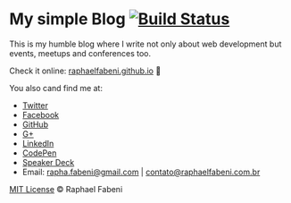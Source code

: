 # My simple Blog  [![Build Status](https://travis-ci.org/raphaelfabeni/raphaelfabeni.github.io.svg?branch=master)](https://travis-ci.org/raphaelfabeni/raphaelfabeni.github.io)

This is my humble blog where I write not only about web development but events, meetups and conferences too.

Check it online: [raphaelfabeni.github.io](http://raphaelfabeni.github.io) :metal:

You also cand find me at:
* [Twitter](https://twitter.com/raphaelfabeni)
* [Facebook](https://www.facebook.com/raphaelfabeni)
* [GitHub](https://github.com/raphaelfabeni)
* [G+](https://plus.google.com/u/0/+RaphaelFabeni/posts)
* [LinkedIn](http://www.linkedin.com/in/raphaelfabeni)
* [CodePen](http://codepen.io/raphaelfabeni/)
* [Speaker Deck](https://speakerdeck.com/raphaelfabeni)
* Email: rapha.fabeni@gmail.com | contato@raphaelfabeni.com.br


[MIT License](http://raphaelfabeni.mit-license.org/) © Raphael Fabeni

